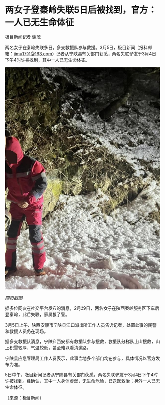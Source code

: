 # 两女子登秦岭失联5日后被找到，官方：一人已无生命体征

极目新闻记者 谢茂

两名女子在秦岭失联多日，多支救援队参与救援。3月5日，极目新闻（报料邮箱：jimu1701@163.com）记者从宁陕县有关部门获悉，两名失联驴友于3月4日下午4时许被找到，其中一人已无生命体征。

![dac96b3f6fb9f7dd33f1684a7dd82f78.jpg](https://raw.githubusercontent.com/qqhsx/qqnews_image/main/2024/03/05/两女子登秦岭失联5日后被找到，官方：一人已无生命体征/dac96b3f6fb9f7dd33f1684a7dd82f78.jpg)

_网页截图_

据多位网友在社交平台发布的消息，2月29日，两名女子在陕西秦岭服务区下车后登秦岭，此后失联，家属报了警。

3月5日上午，陕西安康市宁陕县江口派出所工作人员告诉记者，处置此事的民警和救援人员仍在现场。

据多支救援队消息，宁陕和西安都有救援队参与搜救，救援队分梯队上山搜救，山上积雪较厚，气温较低，甚至难以看清道路。

宁陕县应急管理局工作人员表示，此事当地多个部门均在参与，具体情况以官方发布为准。

5日中午，极目新闻记者从宁陕县有关部门获悉，两名失联驴友于3月4日下午4时许被找到。经确认，其中一人身体虚弱，无生命危险，已送医救治；另外一人已无生命体征。

（来源：极目新闻）

